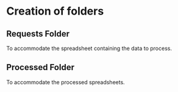 # Creation of folders

## Requests Folder
To accommodate the spreadsheet containing the data to process.
## Processed Folder
To accommodate the processed spreadsheets.
